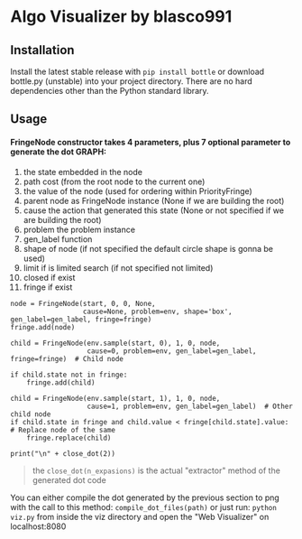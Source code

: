 # Algo Visualizer by blasco991

## Installation
Install the latest stable release with ```pip install bottle``` or download bottle.py (unstable) into your project directory. There are no hard dependencies other than the Python standard library.

## Usage

#### FringeNode constructor takes 4 parameters, plus 7 optional parameter to generate the dot GRAPH:
1. the state embedded in the node
2. path cost (from the root node to the current one)
3. the value of the node (used for ordering within PriorityFringe)
4. parent node as FringeNode instance (None if we are building the root) 
5. cause the action that generated this state (None or not specified if we are building the root) 
6. problem the problem instance  
7. gen_label function 
8. shape of node (if not specified the default circle shape is gonna be used) 
9. limit if is limited search (if not specified not limited)
10. closed if exist
11. fringe if exist

```
node = FringeNode(start, 0, 0, None,
                  cause=None, problem=env, shape='box', gen_label=gen_label, fringe=fringe)
fringe.add(node)

child = FringeNode(env.sample(start, 0), 1, 0, node,
                   cause=0, problem=env, gen_label=gen_label, fringe=fringe)  # Child node

if child.state not in fringe:
    fringe.add(child)

child = FringeNode(env.sample(start, 1), 1, 0, node,
                   cause=1, problem=env, gen_label=gen_label)  # Other child node
if child.state in fringe and child.value < fringe[child.state].value:  # Replace node of the same
    fringe.replace(child)

print("\n" + close_dot(2))
```
> the ```close_dot(n_expasions)``` is the actual "extractor" method of the generated dot code 

You can either compile the dot generated by the previous section to png with the call to this method:
```compile_dot_files(path)``` 
or just run:  ```python viz.py``` from inside the viz directory and open the "Web Visualizer" on localhost:8080
